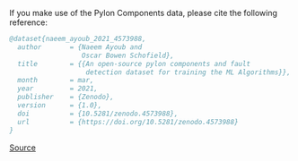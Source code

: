 If you make use of the Pylon Components data, please cite the following reference:

```bibtex
@dataset{naeem_ayoub_2021_4573988,
  author       = {Naeem Ayoub and
                  Oscar Bowen Schofield},
  title        = {{An open-source pylon components and fault 
                   detection dataset for training the ML Algorithms}},
  month        = mar,
  year         = 2021,
  publisher    = {Zenodo},
  version      = {1.0},
  doi          = {10.5281/zenodo.4573988},
  url          = {https://doi.org/10.5281/zenodo.4573988}
}
```

[Source](https://zenodo.org/record/4573988/export/hx)
